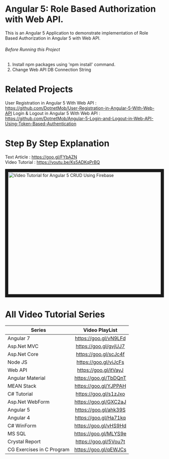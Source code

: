 # Angular 5: Role Based Authorization with Web API.
This is an Angular 5 Application to demonstrate implementation of Role Based Authorization in Angular 5 with Web API.

###### Before Running this Project
 1. Install npm packages using 'npm install' command.
 2. Change Web API DB Connection String
 
 # Related Projects
 User Registration in Angular 5 With Web API : https://github.com/DotnetMob/User-Registration-in-Angular-5-With-Web-API
 Login & Logout in Angular 5 With Web API : https://github.com/DotnetMob/Angular-5-Login-and-Logout-in-Web-API-Using-Token-Based-Authentication
 
 
 
 # Step By Step Explanation
 
 Text Article : https://goo.gl/FYbAZN <br/>
 Video Tutorial : https://youtu.be/Ks5ADKqPrBQ
 
<a href="http://www.youtube.com/watch?feature=player_embedded&v=Ks5ADKqPrBQ
" target="_blank"><img src="http://img.youtube.com/vi/Ks5ADKqPrBQ/0.jpg" 
alt="Video Tutorial for Angular 5 CRUD Using Firebase" width="500" height="400" border="10" /></a>


# All Video Tutorial Series
| Series        | Video PlayList          |
| ------------- |:-------------:|
| Angular 7|https://goo.gl/vN9LFd  |
| Asp.Net MVC|https://goo.gl/gvjUJ7  |
| Asp.Net Core|https://goo.gl/scJc4f  |
| Node JS|https://goo.gl/viJcFs  |
| Web API|https://goo.gl/itVayJ  |
| Angular Material|https://goo.gl/TbDQnT  |
| MEAN Stack|https://goo.gl/YJPPAH  |
| C# Tutorial|https://goo.gl/s1zJxo  |
| Asp.Net WebForm|https://goo.gl/GXC2aJ  |
| Angular 5|https://goo.gl/ahk39S  |
| Angular 4|https://goo.gl/Ha71kq  |
| C# WinForm|https://goo.gl/vHS9Hd  |
| MS SQL|https://goo.gl/MLYS9e  |
| Crystal Report|https://goo.gl/5Vou7t  |
| CG Exercises in C Program|https://goo.gl/qEWJCs  |



